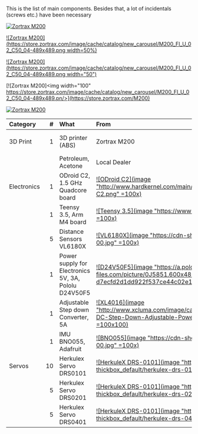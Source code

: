 This is the list of main components. Besides that, a lot of incidentals (screws etc.) have been necessary

[![Zortrax M200](https://store.zortrax.com/image/cache/catalog/new_carousel/M200_FI_U_02_C50_04-489x489.png)](https://store.zortrax.com/M200)

[![Zortrax M200](https://store.zortrax.com/image/cache/catalog/new_carousel/M200_FI_U_02_C50_04-489x489.png width=50%)](https://store.zortrax.com/M200)

[![Zortrax M200](https://store.zortrax.com/image/cache/catalog/new_carousel/M200_FI_U_02_C50_04-489x489.png width="50")](https://store.zortrax.com/M200)

[![Zortrax M200]<img width="100" https://store.zortrax.com/image/cache/catalog/new_carousel/M200_FI_U_02_C50_04-489x489.pn/>](https://store.zortrax.com/M200)

[![Zortrax M200](<img width="100" src="https://store.zortrax.com/image/cache/catalog/new_carousel/M200_FI_U_02_C50_04-489x489.png"/>)](https://store.zortrax.com/M200)


|Category           |  #| What                                              | From         |          |
|:------------------|--:|:--------------------------------------------------|:-------------|----------|
|3D Print           | 1 | 3D printer (ABS)                                   | Zortrax M200 |  [![Zortrax M200](https://store.zortrax.com/image/cache/catalog/new_carousel/M200_FI_U_02_C50_04-489x489.png)](https://store.zortrax.com/M200) |
|                   |   | Petroleum, Acetone                                 | Local Dealer |         |
|Electronics        | 1 | ODroid C2, 1.5 GHz Quadcore board                  | [![ODroid C2](image "http://www.hardkernel.com/main/_Files/prdt/2016/201602/ODROID-C2.png" =100x)](http://www.hardkernel.com/main/products/prdt_info.php?g_code=G145457216438)   | 
|                   | 1 | Teensy 3.5, Arm M4 board                           | [![Teensy 3.5](image "https://www.pjrc.com/store/teensy35.jpg" =100x)](https://www.pjrc.com/store/teensy35.html ) |
|                   | 5 | Distance Sensors VL6180X						     | [![VL6180X](image "https://cdn-shop.adafruit.com/970x728/3316-00.jpg" =100x)](https://www.adafruit.com/product/3316  ) |
|                   | 1 | Power supply for Electronics 5V, 3A, Pololu D24V50F5 | [![D24V50F5](image "https://a.pololu-files.com/picture/0J5851.600x480.jpg?d7ecfd2d1dd922f537ce44c02e13305b" =100x)](https://www.pololu.com/product/2851 )  |
|                   | 1 | Adjustable Step down Converter, 5A                 | [![XL4016](image "http://www.xcluma.com/image/cache/data/products/XL4015-DC-DC-Step-Down-Adjustable-Power-Supply-650x489.jpg" =100x100)](http://www.xcluma.com/xl4015-cc-cv-dc-dc-battery-charger )  |
|                   | 1 | IMU BNO055, Adafruit                               | [![BNO055](image "https://cdn-shop.adafruit.com/970x728/2472-00.jpg" =100x)](https://www.adafruit.com/product/2472"  )  |
|Servos             |10 | Herkulex Servo DRS0101							 |  [![HerkuleX DRS-0101](image "http://www.francerobotique.com/223-thickbox_default/herkulex-drs-0101.jpg" =100x)](http://www.francerobotique.com/servomoteurs-intelligents/175-herkulex-drs-0101.html )  |
|                   | 5 | Herkulex Servo DRS0201							 | [![HerkuleX DRS-0101](image "http://www.francerobotique.com/223-thickbox_default/herkulex-drs-0201.jpg" =100x)](http://www.francerobotique.com/servomoteurs-intelligents/175-herkulex-drs-0201.html ) |
|                   | 5 | Herkulex Servo DRS0401							 | [![HerkuleX DRS-0101](image "http://www.francerobotique.com/223-thickbox_default/herkulex-drs-0401.jpg" =100x)](http://www.francerobotique.com/servomoteurs-intelligents/175-herkulex-drs-0401.html )  |

